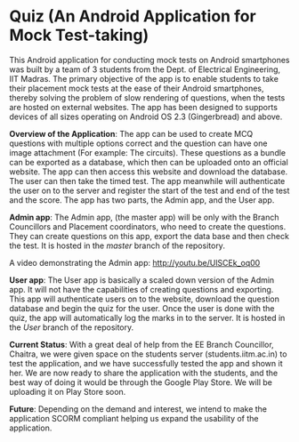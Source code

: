 Quiz (An Android Application for Mock Test-taking)
==================================================

This Android application for conducting mock tests on Android smartphones was 
built by a team of 3 students from the Dept. of Electrical Engineering, IIT 
Madras. The primary objective of the app is to enable students to take their 
placement mock tests at the ease of their Android smartphones, thereby solving 
the problem of slow rendering of questions, when the tests are hosted on 
external websites. The app has been designed to supports devices of all sizes 
operating on Android OS 2.3 (Gingerbread) and above.

**Overview of the Application**:
The app can be used to create MCQ questions with multiple options correct and 
the question can have one image attachment (For example: The circuits). These 
questions as a bundle can be exported as a database, which then can be 
uploaded onto an official website. The app can then access this website and 
download the database. The user can then take the timed test. The app meanwhile 
will authenticate the user on to the server and register the start of the test 
and end of the test and the score. The app has two parts, the Admin app, and 
the User app.

**Admin app**:
The Admin app, (the master app) will be only with the Branch Councillors and 
Placement coordinators, who need to create the questions. They can create 
questions on this app, export the data base and then check the test. It is 
hosted in the *master* branch of the repository.

A video demonstrating the Admin app: http://youtu.be/UlSCEk_oq00

**User app**:
The User app is basically a scaled down version of the Admin app. It will not 
have the capabilities of creating questions and exporting. This app will 
authenticate users on to the website, download the question database and begin 
the quiz for the user. Once the user is done with the quiz, the app will 
automatically log the marks in to the server. It is hosted in the *User* 
branch of the repository.

**Current Status**:
With a great deal of help from the EE Branch Councillor, Chaitra, we were 
given space on the students server (students.iitm.ac.in) to test the 
application, and we have successfully tested the app and shown it her. We are 
now ready to share the application with the students, and the best way of 
doing it would be through the Google Play Store. We will be uploading it on Play
Store soon.

**Future**:
Depending on the demand and interest, we intend to make the application SCORM
compliant helping us expand the usability of the application.

